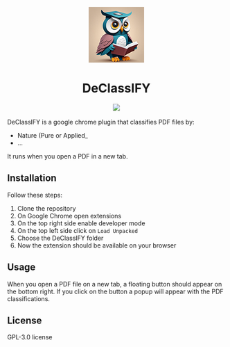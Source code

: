 <p align="center">
  <img src="images/icon-128.png" />
</p>

<h1 align="center">DeClassIFY</h1>

<p align="center">
  <img src="https://media.giphy.com/media/v1.Y2lkPTc5MGI3NjExamdyMDE4dTc4MW03NGhtNGdzbjlueWFoMzM0bmw0dWlwOG16anZxcCZlcD12MV9pbnRlcm5hbF9naWZfYnlfaWQmY3Q9Zw/H9OkS7wVxg5DpjLwWY/giphy.gif" />
</p>

DeClassIFY is a google chrome plugin that classifies PDF files by:
- Nature (Pure or Applied_
- ...

It runs when you open a PDF in a new tab.



## Installation
Follow these steps:

1. Clone the repository
2. On Google Chrome open extensions
3. On the top right side enable developer mode
4. On the top left side click on `Load Unpacked`
5. Choose the DeClassIFY folder
6. Now the extension should be available on your browser

## Usage
When you open a PDF file on a new tab, a floating button should appear on the bottom right.
If you click on the button a popup will appear with the PDF classifications.

## License
GPL-3.0 license
